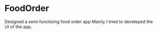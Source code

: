 # FoodOrder
Designed a semi functioing food order app
Mainly I tried to develeped the UI of the app.
